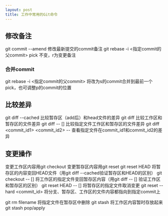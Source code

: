 ```yaml
---
layout: post
title: 工作中常用的Git命令
---
```



## 修改备注
git commit --amend  修改最新提交的commit备注
git rebase -i <指定commit的父commit>  pick 不变，r为变更备注

### 合并commit
git rebase -i <指定commit的父commit> 将改为s的commit合并到最前一个pick，也可调整p的commit的位置

## 比较差异
git diff --cached  比较暂存区（add后）和head文件的差异
git diff 比较工作区和暂存区的文件差异
git diff -- [<filename>] 比较指定文件工作区和暂存区的文件差异
git diff <commit_id1> <commit_id2> -- <filename> 查看指定文件在commit_id1和commit_id2的差异

## 变更操作
变更工作区内容用git checkout  变更暂存区内容用git reset
git reset HEAD 将暂存区的内容变回HEAD文件（用git diff --cached验证暂存区和HEAD的区别）
git checkout -- [<filename>] 将工作区的指定文件变回暂存区内容（用git diff -- [<filename>] 验证工作区和暂存区的区别）
git reset HEAD -- [<filename>] 将暂存区的指定文件取消变更
git reset --hard <commit_id> 将分支、暂存区、工作区的文件内容都指向到指定commit上

git rm filename 将指定文件在暂存区中删除
git stash 将工作区内容暂时存放起来
git stash pop/apply
